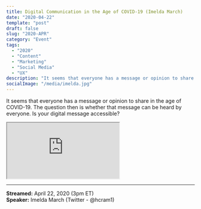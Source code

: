 ```yaml
---
title: Digital Communication in the Age of COVID-19 (Imelda March)
date: "2020-04-22"
template: "post"
draft: false
slug: "2020-APR"
category: "Event"
tags:
  - "2020"
  - "Content"
  - "Marketing"
  - "Social Media"
  - "UX"
description: "It seems that everyone has a message or opinion to share in the age of COVID-19. The question then is whether that message can be heard by everyone. Is your digital message accessible?"
socialImage: "/media/imelda.jpg"
---
```

It seems that everyone has a message or opinion to share in the age of COVID-19. The question then is whether that message can be heard by everyone. Is your digital message accessible?

<iframe title="Digital Communication in the Age of COVID-19 by Imelda March" src="https://www.youtube.com/embed/2SSK6U1zil8" allow="accelerometer; autoplay; encrypted-media; gyroscope; picture-in-picture" allowfullscreen></iframe>

-----
<b>Streamed:</b> April 22, 2020 (3pm ET)<br>
<b>Speaker:</b> Imelda March (Twitter - @hcram1)<br>